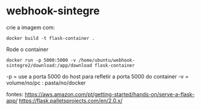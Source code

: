 # webhook-sintegre

crie a imagem com:
```
docker build -t flask-container .
```


Rode o container
```
docker run -p 5000:5000 -v /home/ubuntu/webhook-sintegre2/download:/app/download flask-container
```
-p = use a porta 5000 do host para refletir a porta 5000 do container
-v = volume/no/pc : pasta/no/docker

fontes: https://aws.amazon.com/pt/getting-started/hands-on/serve-a-flask-app/
https://flask.palletsprojects.com/en/2.0.x/
